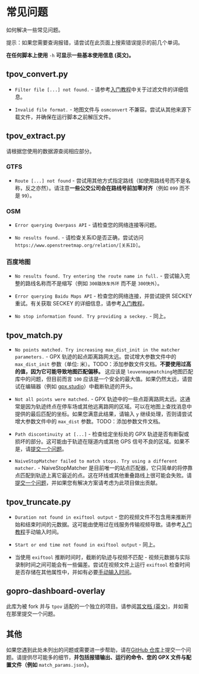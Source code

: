 # 常见问题

如何解决一些常见问题。

提示：如果您需要查询报错，请尝试在此页面上搜索错误提示的前几个单词。

**在任何脚本上使用** `-h` **可显示一些基本使用信息 (英文)。**

## tpov_convert.py

- `Filter file [...] not found.` - 请参考[入门教程](quickstart.md#下载地图)中关于过滤文件的详细信息。

- `Invalid file format.` - 地图文件与 `osmconvert` 不兼容。尝试从其他来源下载文件，并确保在运行脚本之前解压文件。

## tpov_extract.py

请根据您使用的数据源查阅相应部分。

### GTFS

- `Route [...] not found` - 尝试用其他方式指定路线（如使用路线号而不是名称，反之亦然）。请注意**一些公交公司会在路线号前加零对齐**（例如 `099` 而不是 `99`）。

### OSM

- `Error querying Overpass API` - 请检查您的网络连接等问题。

- `No results found.` - 请检查关系ID是否正确，尝试访问 `https://www.openstreetmap.org/relation/[关系ID]`。

### 百度地图

- `No results found. Try entering the route name in full.` - 尝试输入完整的路线名称而不是缩写（例如 `300路快车外环` 而不是 `300快外`）。

- `Error querying Baidu Maps API` - 检查您的网络连接，并尝试提供 SECKEY 重试。有关获取 SECKEY 的详细信息，请参考[入门教程](quickstart.md#百度地图)。

- `No stop information found. Try providing a seckey.` - 同上。

## tpov_match.py

- `No points matched. Try increasing max_dist_init in the matcher parameters.` - GPX 轨迹的起点距离路网太远。尝试增大参数文件中的 `max_dist_init` 参数（单位: 米）。TODO：添加参数文件文档。**不要使用过高的值，因为它可能导致地图匹配偏移。** 这应该是 `leuvenmapmatching`地图匹配库中的问题，但目前而言 `100` 应该是一个安全的最大值。如果仍然太远，请尝试在编辑器（例如 [gpx.studio](https://gpx.studio/)）中截断轨迹的开头。

- `Not all points were matched.` - GPX 轨迹中的一些点距离路网太远。这通常是因为轨迹终点在停车场或其他远离路网的区域。可以在地图上查找消息中提供的最后匹配的坐标。如果您满意此结果，请输入 `y` 继续处理，否则请尝试增大参数文件中的 `max_dist` 参数。TODO：添加参数文件文档。

- `Path discontinuity at [...]` - 检查给定坐标处的 GPX 轨迹是否有断裂或损坏的部分。这可能由于轨迹在隧道内或其他 GPS 信号不良的区域。如果不是，请[提交一个问题](#其他)。

- `NaiveStopMatcher failed to match stops. Try using a different matcher.` - NaiveStopMatcher 是目前唯一的站点匹配器，它只简单的将停靠点匹配到轨迹上离它最近的点。这在环线或其他重叠路线上很可能会失败。请[提交一个问题](#其他)，并如果您有解决方案请考虑为此项目做出贡献。

## tpov_truncate.py

- `Duration not found in exiftool output` - 您的视频文件不包含用来推断开始和结束时间的元数据。这可能由使用过在线服务传输视频导致。请参考[入门教程](quickstart.md#匹配与截断GPS轨迹)手动输入时间。

- `Start or end time not found in exiftool output` - 同上。

- 当使用 `exiftool` 推断时间时，截断的轨迹与视频不匹配 - 视频元数据与实际录制时间之间可能会有一些偏差。尝试在视频文件上运行 `exiftool` 检查时间是否存储在其他属性中，并如有必要[手动输入时间](quickstart.md#匹配与截断GPS轨迹)。

## gopro-dashboard-overlay

此库为被 fork 并与 `tpov` 适配的一个独立的项目。请参阅[其文档 (英文)](https://github.com/CyrilSLi/gopro-dashboard-overlay/tree/main/docs)，并如需在那里提交一个问题。

## 其他

如果您遇到此处未列出的问题或需要进一步帮助，请在[GitHub 仓库](https://github.com/CyrilSLi/tpov)上提交一个问题。请提供尽可能多的细节，**并包括报错输出、运行的命令、您的 GPX 文件与配置文件（例如** `match_params.json`**）**。